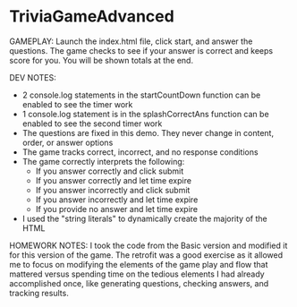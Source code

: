 # TriviaGameAdvanced

GAMEPLAY:
     Launch the index.html file, click start, and answer the questions.  The game checks 
     to see if your answer is correct and keeps score for you.  You will be shown totals
     at the end. 

DEV NOTES:
  -  2 console.log statements in the startCountDown function can be enabled to see the timer work
  -  1 console.log statement is in the splashCorrectAns function can be enabled to see the second timer work
  -  The questions are fixed in this demo.  They never change in content, order, or answer options   
  -  The game tracks correct, incorrect, and no response conditions
  -  The game correctly interprets the following:
        -  If you answer correctly and click submit
        -  If you answer correctly and let time expire
        -  If you answer incorrectly and click submit
        -  If you answer incorrectly and let time expire
        -  If you provide no answer and let time expire
  -  I used the "string literals" to dynamically create the majority of the HTML

HOMEWORK NOTES:
     I took the code from the Basic version and modified it for this version of the game.  The retrofit was a
     good exercise as it allowed me to focus on modifying the elements of the game play and flow that mattered 
     versus spending time on the tedious elements I had already accomplished once, like generating questions, 
     checking answers, and tracking results.  
